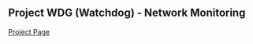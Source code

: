 ## Project WDG (Watchdog) - Network Monitoring

[Project Page](http://www.gries.name/WDG/network.shtm)
